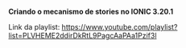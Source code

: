 **Criando o mecanismo de stories no IONIC 3.20.1**

Link da playlist: https://www.youtube.com/playlist?list=PLVHEME2ddirDkRtL9PagcAaPAa1Pzif3l
